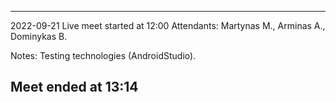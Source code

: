 -------------------------------
2022-09-21
Live meet started at 12:00
Attendants: Martynas M., Arminas A., Dominykas B.

Notes:
Testing technologies (AndroidStudio).

Meet ended at 13:14
-------------------------------